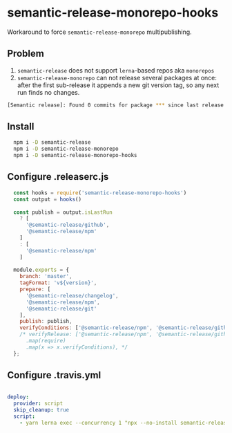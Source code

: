 # semantic-release-monorepo-hooks
Workaround to force `semantic-release-monorepo` multipublishing.

## Problem
1) `semantic-release` does not support `lerna`-based repos aka `monorepos`
2) `semantic-release-monorepo` can not release several packages at once: after the first sub-release it appends a new git version tag, so any next run finds no changes.
```bash
[Semantic release]: Found 0 commits for package *** since last release
``` 

## Install
```bash
  npm i -D semantic-release
  npm i -D semantic-release-monorepo
  npm i -D semantic-release-monorepo-hooks
```

## Configure .releaserc.js
```javascript
  const hooks = require('semantic-release-monorepo-hooks')
  const output = hooks()
  
  const publish = output.isLastRun
    ? [
      '@semantic-release/github',
      '@semantic-release/npm'
    ]
    : [
      '@semantic-release/npm'
    ]
  
  module.exports = {
    branch: 'master',
    tagFormat: 'v${version}',
    prepare: [
      '@semantic-release/changelog',
      '@semantic-release/npm',
      '@semantic-release/git'
    ],
    publish: publish,
    verifyConditions: ['@semantic-release/npm', '@semantic-release/github'],
    /* verifyRelease: ['@semantic-release/npm', '@semantic-release/github']
      .map(require)
      .map(x => x.verifyConditions), */
  };
```

## Configure .travis.yml
```yaml

deploy:
  provider: script
  skip_cleanup: true
  script:
    - yarn lerna exec --concurrency 1 "npx --no-install semantic-release -e semantic-release-monorepo"
```

